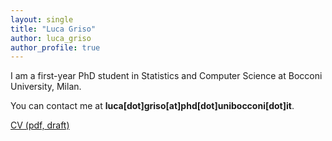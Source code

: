 ```yaml
---
layout: single
title: "Luca Griso"
author: luca_griso
author_profile: true
---
```


I am a first-year PhD student in Statistics and Computer Science at Bocconi University, Milan.

You can contact me at **luca[dot]griso[at]phd[dot]unibocconi[dot]it**.

[CV (pdf, draft)](/files/cv_draft.pdf)

